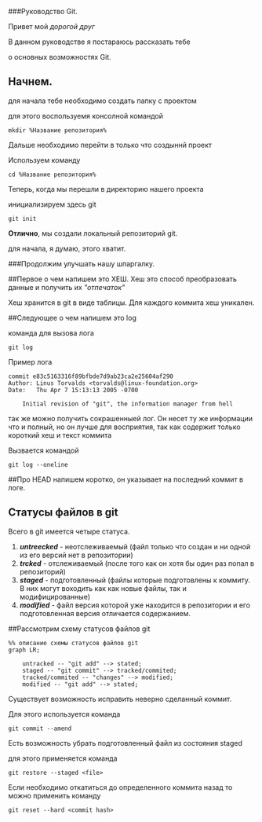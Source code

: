 ###Руководство Git.

Привет мой _дорогой друг_

В данном руководстве я постараюсь рассказать тебе

о основных возможностях Git.

## Начнем.

для начала тебе необходимо создать папку с проектом

для этого воспользуемя консолной командой 

```
mkdir %Название репозитория%
```

Дальше необходимо перейти в только что создыннй проект

Используем команду 

```
cd %Название репозитория%
```

Теперь, когда мы перешли в директорию нашего проекта 

инициализируем здесь git

```
git init
```

**Отлично**, мы создали локальный репозиторий git.

для начала, я думаю, этого хватит.

###Продолжим улучшать нашу шпаргалку.

##Первое о чем напишем это ХЕШ.
 Хеш это способ преобразовать данные и получить их *"отпечаток"*
 
 Хеш хранится в git в виде таблицы. Для каждого коммита хеш уникален.
 
##Следующее о чем напишем это log

команда для вызова лога 

``` 
git log
```

Пример лога

```
commit e83c5163316f89bfbde7d9ab23ca2e25604af290
Author: Linus Torvalds <torvalds@linux-foundation.org>
Date:   Thu Apr 7 15:13:13 2005 -0700

    Initial revision of "git", the information manager from hell
```

так же можно получить сокрашенныей лог. Он несет ту же информации что и полный,
 но он лучше для восприятия, так как содержит только короткий хеш и текст коммита
 
Вызвается командой

``` 
git log --oneline
```

##Про HEAD напишем коротко, он указывает на последний коммит в логе.

## Статусы файлов в git

Всего в git имеется четыре статуса.

1. ___untreecked___ - неотслеживаемый (файл только что создан и ни одной
 из его версий нет в репозитории)
2. ___trcked___ - отслеживаемый (после того как он хотя бы один раз попал в репозиторий)
3. ___staged___ - подготовленный (файлы которые подготовлены к коммиту. В них могут воходить как
 как новые файлы, так и модифицированные)
4. ___modified___ - файл версия которой уже находится в репозитории и его подготовленная
 версия отличается содержанием.

##Рассмотрим схему статусов файлов git

```mermaid
%% описание схемы статусов файлов git
graph LR;
	
	untracked -- "git add" --> stated;
	staged -- "git commit" --> tracked/commited;
	tracked/commited -- "changes" --> modified;
	modified -- "git add" --> stated;
```

 
Существует возможность исправить неверно сделанный коммит.

Для этого используется команда 

```
git commit --amend
```

Есть возможность убрать подготовленный файл из состояния staged

для этого применяется команда 

```
git restore --staged <file>
```

Если необходимо откатиться до определенного коммита назад то можно применить команду

```
git reset --hard <commit hash>
```

